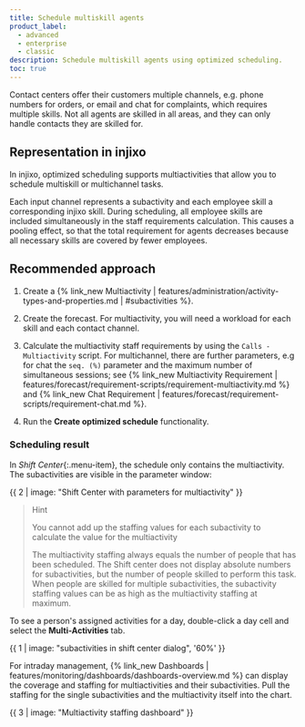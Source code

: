 ```yaml
---
title: Schedule multiskill agents
product_label:
  - advanced
  - enterprise
  - classic
description: Schedule multiskill agents using optimized scheduling.
toc: true
---
```


Contact centers offer their customers multiple channels, e.g. phone numbers for orders, or email and chat for complaints, which requires multiple skills. Not all agents are skilled in all areas, and they can only handle contacts they are skilled for.

## Representation in injixo

In injixo, optimized scheduling supports multiactivities that allow you to schedule multiskill or multichannel tasks.

Each input channel represents a subactivity and each employee skill a corresponding injixo skill. During scheduling, all employee skills are included simultaneously in the staff requirements calculation. This causes a pooling effect, so that the total requirement for agents decreases because all necessary skills are covered by fewer employees.

## Recommended approach

1. Create a {% link_new Multiactivity | features/administration/activity-types-and-properties.md | #subactivities %}.

2. Create the forecast. For multiactivity, you will need a workload for each skill and each contact channel.

3. Calculate the multiactivity staff requirements by using the `Calls - Multiactivity` script. For multichannel, there are further parameters, e.g for chat the `seq. (%)` parameter and the maximum number of simultaneous sessions; see {% link_new Multiactivity Requirement | features/forecast/requirement-scripts/requirement-multiactivity.md %} and {% link_new Chat Requirement | features/forecast/requirement-scripts/requirement-chat.md %}.

4. Run the **Create optimized schedule** functionality.

### Scheduling result

In _Shift Center_{:.menu-item}, the schedule only contains the multiactivity. The subactivities are visible in the parameter window:

{{ 2 | image: "Shift Center with parameters for multiactivity" }}

> Hint
>
> You cannot add up the staffing values for each subactivity to calculate the value for the multiactivity
>
> The multiactivity staffing always equals the number of people that has been scheduled. The Shift center does not display absolute numbers for subactivities, but the number of people skilled to perform this task. When people are skilled for multiple subactivities, the subactivity staffing values can be as high as the multiactivity staffing at maximum.

To see a person's assigned activities for a day, double-click a day cell and select the **Multi-Activities** tab.

{{ 1 | image: "subactivities in shift center dialog", '60%' }}

For intraday management, {% link_new Dashboards | features/monitoring/dashboards/dashboards-overview.md %} can display the coverage and staffing for multiactivities and their subactivities. Pull the staffing for the single subactivities and the multiactivity itself into the chart.

{{ 3 | image: "Multiactivity staffing dashboard" }}

